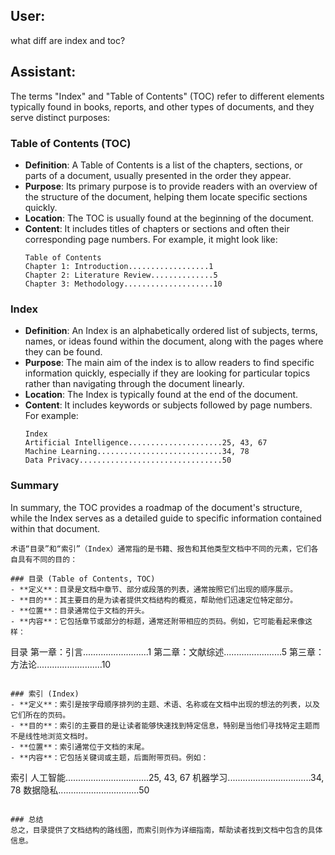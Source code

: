 ## User:

what diff are index and toc?

## Assistant:

The terms "Index" and "Table of Contents" (TOC) refer to different elements typically found in books, reports, and other types of documents, and they serve distinct purposes:

### Table of Contents (TOC)
- **Definition**: A Table of Contents is a list of the chapters, sections, or parts of a document, usually presented in the order they appear. 
- **Purpose**: Its primary purpose is to provide readers with an overview of the structure of the document, helping them locate specific sections quickly. 
- **Location**: The TOC is usually found at the beginning of the document.
- **Content**: It includes titles of chapters or sections and often their corresponding page numbers. For example, it might look like:
  ```
  Table of Contents
  Chapter 1: Introduction..................1
  Chapter 2: Literature Review..............5
  Chapter 3: Methodology....................10
  ```

### Index
- **Definition**: An Index is an alphabetically ordered list of subjects, terms, names, or ideas found within the document, along with the pages where they can be found.
- **Purpose**: The main aim of the index is to allow readers to find specific information quickly, especially if they are looking for particular topics rather than navigating through the document linearly.
- **Location**: The Index is typically found at the end of the document.
- **Content**: It includes keywords or subjects followed by page numbers. For example:
  ```
  Index
  Artificial Intelligence.....................25, 43, 67
  Machine Learning............................34, 78
  Data Privacy................................50
  ```

### Summary
In summary, the TOC provides a roadmap of the document's structure, while the Index serves as a detailed guide to specific information contained within that document.

```
术语“目录”和“索引”（Index）通常指的是书籍、报告和其他类型文档中不同的元素，它们各自具有不同的目的：

### 目录 (Table of Contents, TOC)
- **定义**：目录是文档中章节、部分或段落的列表，通常按照它们出现的顺序展示。
- **目的**：其主要目的是为读者提供文档结构的概览，帮助他们迅速定位特定部分。
- **位置**：目录通常位于文档的开头。
- **内容**：它包括章节或部分的标题，通常还附带相应的页码。例如，它可能看起来像这样：
  ```
  目录
  第一章：引言..........................1
  第二章：文献综述.......................5
  第三章：方法论..........................10
  ```

### 索引 (Index)
- **定义**：索引是按字母顺序排列的主题、术语、名称或在文档中出现的想法的列表，以及它们所在的页码。
- **目的**：索引的主要目的是让读者能够快速找到特定信息，特别是当他们寻找特定主题而不是线性地浏览文档时。
- **位置**：索引通常位于文档的末尾。
- **内容**：它包括关键词或主题，后面附带页码。例如：
  ```
  索引
  人工智能.................................25, 43, 67
  机器学习.................................34, 78
  数据隐私................................50
  ```

### 总结
总之，目录提供了文档结构的路线图，而索引则作为详细指南，帮助读者找到文档中包含的具体信息。
```
